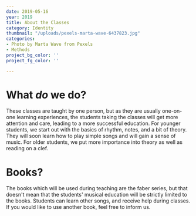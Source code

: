 ```yaml
---
date: 2019-05-16
year: 2019
title: About the Classes
category: Identity
thumbnail: "/uploads/pexels-marta-wave-6437823.jpg"
categories:
- Photo by Marta Wave from Pexels
- Methods
project_bg_color: ''
project_fg_color: ''

---
```

# **What** _do_ we do?

These classes are taught by one person, but as they are usually one-on-one learning experiences, the students taking the classes will get more attention and care, leading to a more successful education. For younger students, we start out with the basics of rhythm, notes, and a bit of theory. They will soon learn how to play simple songs and will gain a sense of music. For older students, we put more importance into theory as well as reading on a clef. 

# Books?

The books which will be used during teaching are the faber series, but that doesn't mean that the students' musical education will be strictly limited to the books. Students can learn other songs, and receive help during classes. If you would like to use another book, feel free to inform us. 
